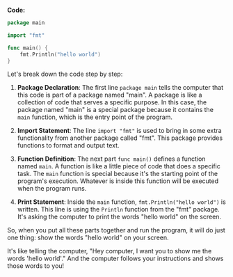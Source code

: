 **Code:**

```go
package main

import "fmt"

func main() {
	fmt.Println("hello world")
}
```

Let's break down the code step by step:

1. **Package Declaration**: The first line `package main` tells the computer that this code is part of a package named "main". A package is like a collection of code that serves a specific purpose. In this case, the package named "main" is a special package because it contains the `main` function, which is the entry point of the program.

2. **Import Statement**: The line `import "fmt"` is used to bring in some extra functionality from another package called "fmt". This package provides functions to format and output text.

3. **Function Definition**: The next part `func main()` defines a function named `main`. A function is like a little piece of code that does a specific task. The `main` function is special because it's the starting point of the program's execution. Whatever is inside this function will be executed when the program runs.

4. **Print Statement**: Inside the `main` function, `fmt.Println("hello world")` is written. This line is using the `Println` function from the "fmt" package. It's asking the computer to print the words "hello world" on the screen.

So, when you put all these parts together and run the program, it will do just one thing: show the words "hello world" on your screen.

It's like telling the computer, "Hey computer, I want you to show me the words 'hello world'." And the computer follows your instructions and shows those words to you!
